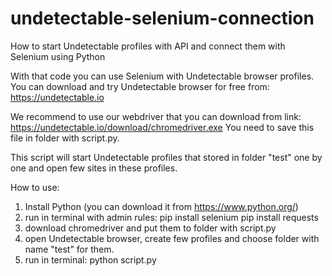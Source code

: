 # undetectable-selenium-connection

How to start Undetectable profiles with API and connect them with Selenium using Python

With that code you can use Selenium with Undetectable browser profiles. 
You can download and try Undetectable browser for free from: https://undetectable.io 

We recommend to use our webdriver that you can download from link: 
https://undetectable.io/download/chromedriver.exe
You need to save this file in folder with script.py.

This script will start Undetectable profiles that stored in folder "test" one by one and open few sites in these profiles. 

How to use:
1. Install Python (you can download it from https://www.python.org/)
2. run in terminal with admin rules: 
  pip install selenium
  pip install requests
3. download chromedriver and put them to folder with script.py
4. open Undetectable browser, create few profiles and choose folder with name "test" for them.
5. run in terminal: python script.py
